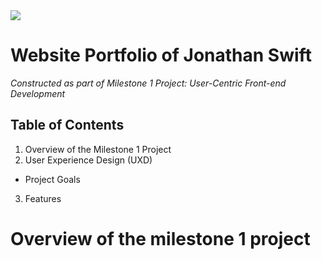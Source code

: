 <img src="https://codeinstitute.s3.amazonaws.com/fullstack/ci_logo_small.png" style="margin: 0;">

# Website Portfolio of Jonathan Swift
*Constructed as part of Milestone 1 Project: User-Centric Front-end Development*

## Table of Contents

1. Overview of the Milestone 1 Project
2. User Experience Design (UXD)
* Project Goals
3. Features

# Overview of the milestone 1 project

